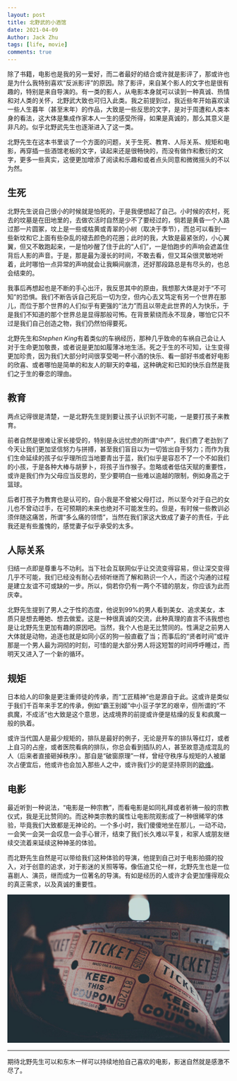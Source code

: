 ```yaml
---
layout: post
title: 北野武的小酒馆
date: 2021-04-09
Author: Jack Zhu
tags: [life, movie]
comments: true
---
```


除了书籍，电影也是我的另一爱好，而二者最好的结合或许就是影评了，那或许也是为什么我特别喜欢“反派影评”的原因。除了影评，来自某个影人的文字也是很有趣的，特别是来自导演的。有一类的影人，从电影本身就可以读到一种真诚、热情和对人类的关怀，北野武大致也可归入此类。我之前提到过，我近些年开始喜欢读一些人生暮年（甚至末年）的作品，大致是一些反思的文字，是对于周遭和人类本身的看法，这大体是集成作家本人一生的感受所得，如果是真诚的，那么其意义是非凡的。似乎北野武先生也逐渐进入了这一类。

北野先生在这本书里谈了一个方面的问题，关于生死、教育、人际关系、规矩和电影，再穿插一些酒馆老板的文字，读起来还是很畅快的，而没有做作和敷衍的文字，更多一些真实，这便更加增添了阅读和乐趣和或者点头同意和微微摇头的不以为然。

## 生死

北野先生说自己很小的时候就是怕死的，于是我便想起了自己。小时候的农村，死去的坟墓是在田地里的，去做农活时自然是少不了要经过的，倘若是黄昏一个人路过那一片圆冢，坟上是一些或枯黄或青翠的小树（取决于季节），而总可以看到一些新坟和它上面有些杂乱的褪去颜色的花圈；此时的我，大致是最紧张的，小心翼翼，但又不敢跑起来，一是怕吵醒了住于此的“人们”，一是怕跑步的声响会遮盖住背后人影的声音。于是，那是最为漫长的时间，不敢去看，但又耳朵很灵敏地听着，此时哪怕一点异常的声响就会让我瞬间崩溃，还好那段路总是有尽头的，也总会结束的。

我事后再想起也是不断的手心出汗，我反思其中的原由，我想那大体是对于“不可知”的恐惧。我们不断告诉自己死后一切为空，但内心去又笃定有另一个世界在那儿，而位于那个世界的人们似乎有更强的“法力”而且以带走此世界的人为快乐，于是我们不知道的那个世界总是显得那般可怖。在背景萦绕而永不现身，哪怕它只不过是我们自己创造之物，我们仍然怕得要死。

北野先生和*Stephen King*有着类似的车祸经历，那种几乎致命的车祸自己会让人对于生命更加敬畏，或者说是更加如履薄冰地生活。死之于生的不可知，让生变得更加珍贵，因为我们大部分时间很享受喝一杯小酒的快乐、看一部好书或者好电影的欣喜、或者哪怕是简单的和友人的聊天的幸福，这种确定和已知的快乐自然是我们之于生的眷恋的理由。

## 教育

两点记得很是清楚，一是北野先生提到要让孩子认识到不可能，一是要打孩子来教育。

前者自然是很难让家长接受的，特别是永远忧虑的所谓“中产”，我们费了老劲到了今天让我们更加坚信努力与拼搏，甚至我们盲目以为一切皆出自于努力；而作为我们生命延续的孩子似乎理所应当地要青出于蓝，我们似乎是容忍不了一个不如我们的小孩，于是各种大棒与胡萝卜，将孩子当作猴子。忽略或者低估天赋的重要性，或许是我们作为父母应当反思的，至少要明白一些难以逾越的限制，例如身高之于篮球。

后者打孩子为教育也是认可的，自小我是不曾被父母打过，所以至今对于自己的女儿也不曾动过手，在可预期的未来也绝对不可能发生的。但是，有时候一些教训必须伴随这痛苦，所谓“多么痛的领悟”，当然在我们家这大致成了妻子的责任，于此我还是有些羞愧的，感觉妻子似乎承受的太多。

## 人际关系

归结一点即是尊重与不功利。当下社会互联网似乎让交流变得容易，但让深交变得几乎不可能，我们已经没有耐心去倾听继而了解和熟识一个人，而这个沟通的过程是建立友谊不可或缺的一步。所以，倘若你仍有一两个不错的朋友，你应该为此而庆幸。

北野先生提到了男人之于性的态度，他说到99%的男人看到美女、追求美女，本质只是想去睡她、想去做爱。这是一种很真诚的交流，此种真理的直言不讳我想也是让北野先生更加有趣的原因吧。当然，我个人也是无比赞同的。性满足之前男人大体就是动物，追逐也就是如同小区的狗一般直截了当；而事后的“贤者时间”或许那是一个男人最为洞彻的时刻，可惜的是大部分男人将这短暂的时间呼呼睡过，而明天又进入了一个新的循环。

## 规矩

日本给人的印象是更注重师徒的传承，而“工匠精神”也是源自于此。这或许是类似于我们千百年来手艺的传承，例如“霸王别姬”中小豆子学艺的艰辛，但所谓的“不疯魔，不成活”也大致是这个意思，达成境界的前提或许便是枯燥的反复和疯魔一般的执着。

或许当代国人是最少规矩的，排队是最好的例子，无论是开车的排队等红灯，或者上自习的占座，或者医院看病的排队，你总会看到插队的人，甚至故意造成混乱的人（后来者直接砸掉秩序）。那自是“破窗原理”一样，曾经守秩序与规矩的人被屡次占便宜后，他或许也会加入那些人之中，或许我们少的是坚持原则的[欧维](/2021-04-07-a-man-called-ovi)。

## 电影

最近听到一种说法，“电影是一种宗教”，而看电影是如同礼拜或者祈祷一般的宗教仪式，我是无比赞同的。而这种类宗教的属性让电影院观影成了一种很稀罕的体验，毕竟我们大致都是无神论的。一个多小时，我们傻傻地坐在那儿，一动不动，一会笑一会哭一会叹息一会手心冒汗，结束了我们长久难以平复，和家人或朋友继续交流着来延续这种神圣的体验。

而北野先生自然是可以带给我们这种体验的导演，他提到自己对于电影拍摄的投入，对于创意的追求，对于影迷的关照等等。像伍迪艾伦一样，北野先生也是一位喜剧人、演员，继而成为一位著名的导演。有如是经历的人或许才会更加懂得观众的真正需求，以及真诚的重要性。

![movie](../assets/images/movie.png)


----

期待北野先生可以和东木一样可以持续地拍自己喜欢的电影，影迷自然就是感激不尽了。
